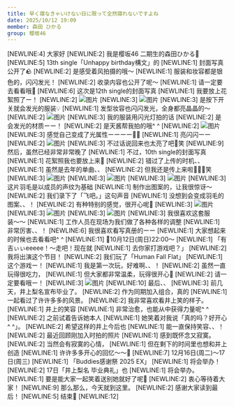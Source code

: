 ```yaml
---
title: 早く寝なきゃいけない日に限って全然寝れないですよね
date: 2025/10/12 19:09
member: 森田 ひかる
group: 樱坂46
---
```


[NEWLINE:4]
大家好
[NEWLINE:2]
我是樱坂46 二期生的森田ひかる🌱
[NEWLINE:5]
13th single「Unhappy birthday構文」的
[NEWLINE:1]
封面写真公开了🪨
[NEWLINE:2]
是感受着风拍摄的哦〜
[NEWLINE:1]
服装和妆容都是银色的，闪闪发光！
[NEWLINE:2]
收录内容也公开了呢〜
[NEWLINE:1]
请一定要去看看哦🍰
[NEWLINE:6]
这次是12th single的封面写真
[NEWLINE:1]
我要放上花絮照了ー！
[NEWLINE:2]
![图片](https://sakurazaka46.com/files/14/diary/s46/blog/moblog/202510/mobZp9qfM.jpg)
[NEWLINE:3]
![图片](https://sakurazaka46.com/files/14/diary/s46/blog/moblog/202510/mob0hcGyF.jpg)
[NEWLINE:3]
是按下开关就会发光的服装💡
[NEWLINE:1]
发型妆容也闪闪发光，全身都亮晶晶的〜
[NEWLINE:2]
![图片](https://sakurazaka46.com/files/14/diary/s46/blog/moblog/202510/mobMJyIFT.jpg)
[NEWLINE:3]
我的服装用闪光灯拍的话
[NEWLINE:2]
是会发光的材质ーー！
[NEWLINE:2]
是天酱帮我拍的哦^ ^
[NEWLINE:2]
![图片](https://sakurazaka46.com/files/14/diary/s46/blog/moblog/202510/mobtgiTHk.jpg)
[NEWLINE:3]
感觉自己变成了光属性ーーーー🪽🪽
[NEWLINE:1]
亮闪闪ーー
[NEWLINE:2]
![图片](https://sakurazaka46.com/files/14/diary/s46/blog/moblog/202510/mobtPsCqo.jpg)
[NEWLINE:3]
不过话说回来也太亮了吧👀笑
[NEWLINE:9]
然后，虽然已经非常非常晚了
[NEWLINE:1]
不过，10th single的封面写真
[NEWLINE:1]
花絮照我也要放上来🦋
[NEWLINE:2]
错过了上传的时机、、
[NEWLINE:1]
虽然是去年的单曲、、
[NEWLINE:2]
但我还是传上来啦🙆🏻‍♀️笑
[NEWLINE:3]
![图片](https://sakurazaka46.com/files/14/diary/s46/blog/moblog/202510/mobzICUTf.jpg)
[NEWLINE:3]
![图片](https://sakurazaka46.com/files/14/diary/s46/blog/moblog/202510/mobwaOlgz.jpg)
[NEWLINE:3]
![图片](https://sakurazaka46.com/files/14/diary/s46/blog/moblog/202510/mobPoPKdO.jpg)
[NEWLINE:3]
这片羽毛是以成员的声纹为基础
[NEWLINE:1]
制作出图案的，让我很惊讶〜
[NEWLINE:2]
我们录下了「飞吧。」这句声音
[NEWLINE:1]
没想到会变成羽毛的图案、、！
[NEWLINE:2]
有种特别的感觉，很开心呢🦋
[NEWLINE:3]
![图片](https://sakurazaka46.com/files/14/diary/s46/blog/moblog/202510/mobZKN0gU.jpg)
[NEWLINE:3]
![图片](https://sakurazaka46.com/files/14/diary/s46/blog/moblog/202510/mobcUxo7g.jpg)
[NEWLINE:3]
![图片](https://sakurazaka46.com/files/14/diary/s46/blog/moblog/202510/mobPRckpS.jpg)
[NEWLINE:3]
我很喜欢这套服装〜〜
[NEWLINE:1]
工作人员在现场为我们做了各种各样的调整
[NEWLINE:1]
非常厉害、、！
[NEWLINE:6]
我很喜欢看写真册的ーー
[NEWLINE:1]
大家想起来的时候也去看看吧^ ^
[NEWLINE:11]
🌱10月12日(周日)22:00〜
[NEWLINE:1]
「有吉ぃぃeeeee！～走吧！现在就
[NEWLINE:1]
去你家打游戏吧？」
[NEWLINE:2]
我将出演这个节目！
[NEWLINE:2]
我们玩了「Human Fall Flat」
[NEWLINE:1]
这个游戏ー！
[NEWLINE:1]
我是第一次玩，好难啊、、！
[NEWLINE:2]
虽然一直玩得很吃力，
[NEWLINE:1]
但大家都非常温柔，玩得很开心🍩
[NEWLINE:2]
请一定要看哦ー！
[NEWLINE:3]
![图片](https://sakurazaka46.com/files/14/diary/s46/blog/moblog/202510/mobynL3K6.jpg)
[NEWLINE:10]
最后、、
[NEWLINE:3]
前几天，井上梨名宣布毕业了。
[NEWLINE:2]
作为同期加入组合，真的
[NEWLINE:1]
一起看过了许许多多的风景。
[NEWLINE:2]
我非常喜欢看井上笑的样子。
[NEWLINE:1]
井上的笑容
[NEWLINE:1]
非常治愈，也能从中获得力量呢^ ^
[NEWLINE:2]
之前试着告诉她本人
[NEWLINE:1]
她笑着对我说「真的吗？好开心^ ^」。
[NEWLINE:2]
希望这样的井上今后也
[NEWLINE:1]
能一直保持笑容、、！
[NEWLINE:2]
最近回顾刚加入时拍的照片
[NEWLINE:1]
感到既怀念又寂寞。
[NEWLINE:2]
当然会有寂寞的心情，
[NEWLINE:1]
但在剩下的时间里也想和井上创造
[NEWLINE:1]
许许多多开心的回忆〜〜🦒
[NEWLINE:7]
12月16日(周二)〜17日(周三)
[NEWLINE:1]
「Buddies感谢祭 2025 EX」
[NEWLINE:1]
将会举办！
[NEWLINE:2]
17日「井上梨名 毕业典礼」也
[NEWLINE:1]
将会举办。
[NEWLINE:1]
要是能大家一起笑着送别她就好了呢🌸
[NEWLINE:2]
衷心等待着大家！
[NEWLINE:9]
那么那么，今天就到这里。
[NEWLINE:2]
感谢大家读到最后！
[NEWLINE:5]
结束🌱
[NEWLINE:12]